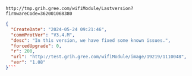 `http://tmp.grih.gree.com/wifiModule/Lastversion?firmwareCode=362001068380`

```json
{
  "CreateDate": "2024-05-24 09:21:46",
  "commProtVer": "V3.4.M",
  "desc": "In this version, we have fixed some known issues.",
  "forcedUpgrade": 0,
  "r": 200,
  "url": "http://test.grih.gree.com/wifiModule/image/19219/1110048",
  "ver": "1.08"
}```